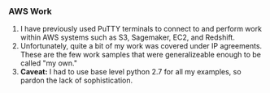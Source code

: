 ### AWS Work

1. I have previously used PuTTY terminals to connect to and perform work within AWS systems such as S3, Sagemaker, EC2, and Redshift.
2. Unfortunately, quite a bit of my work was covered under IP agreements.  These are the few work samples that were generalizeable enough to be called "my own."
3. **Caveat:** I had to use base level python 2.7 for all my examples, so pardon the lack of sophistication.
